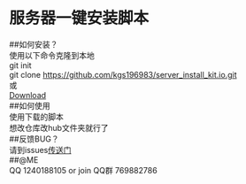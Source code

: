 # 服务器一键安装脚本
##如何安装？  
使用以下命令克隆到本地    
git init  
git clone https://github.com/kgs196983/server_install_kit.io.git  
或  
[Download](https://github.com/kgs196983/server_install_kit.io/releases)  
##如何使用  
使用下载的脚本  
想改仓库改hub文件夹就行了  
##反馈BUG？  
请到issues[传送门](https://github.com/kgs196983/server_install_kit.io/issues)  
##@ME  
QQ 1240188105 or join QQ群 769882786